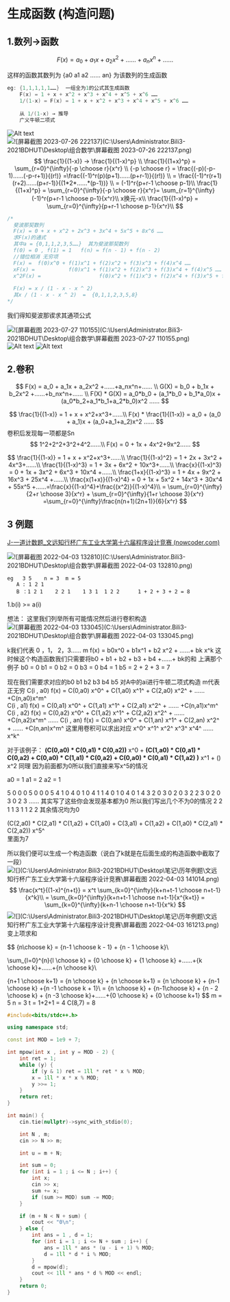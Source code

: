 #  生成函数  (构造问题)

## 1.数列→函数

$$
F(x) = a_0 + a_1x+ a_2x^2 +……+a_nx^n+……
$$

这样的函数其数列为  {a0 a1 a2 ……  an}   为该数列的生成函数

  

```c++
eg: {1,1,1,1,1……}  一组全为1的公式其生成函数
    F(x) = 1 + x + x^2 + x^3 + x^4 + x^5 + x^6 …… 
    1/(1-x) = F(x) = 1 + x + x^2 + x^3 + x^4 + x^5 + x^6 …… 
    
    从 1/(1-x) → 推导
    广义牛顿二项式
```
![Alt text](https://staic.oss-cn-beijing.aliyuncs.com/typora/%E5%9B%BE%E7%89%871.png)
![!\[屏幕截图 2023-07-26 222137\](C:\Users\Administrator.Bili3-2021BDHUT\Desktop\组合数学\屏幕截图 2023-07-26 222137.png)](<../../../_resources/屏幕截图 2023-07-26 222137.png>)
$$
\frac{1}{(1-x)} → \frac{1}{(1-x)^p}  \\
\frac{1}{(1+x)^p} =  \sum_{r=0}^{\infty}{-p \choose r}{x^r} \\
{-p \choose r}  =  \frac{(-p)(-p-1)……(-p-r+1)}{(r!)}
=\frac{(-1)^r(p)(p+1)……(p+r-1)}{(r!)} \\
= \frac{(-1)^r(r+1)(r+2)……(p+r-1)}{(1*2*……*(p-1))} \\
= (-1)^r{p+r-1 \choose p-1}\\
\frac{1}{(1+x)^p} =  \sum_{r=0}^{\infty}{-p \choose r}{x^r}=  \sum_{r=1}^{\infty} (-1)^r{p+r-1 \choose p-1}{x^r}\\
x换元-x\\
\frac{1}{(1-x)^p} =  \sum_{r=0}^{\infty}{p+r-1 \choose p-1}{x^r}\\
$$

```c++
/*
  斐波那契数列
  F(x) = 0 + x + x^2 + 2x^3 + 3x^4 + 5x^5 + 8x^6 ……
  求F(x)的通式
  其中a = {0,1,1,2,3,5……}  其为斐波那契数列  
  f(0) = 0 , f(1) = 1   f(n) = f(n - 1) + f(n - 2)
  //错位相消 无穷项 
  F(x) =  f(0)x^0 + f(1)x^1 + f(2)x^2 + f(3)x^3 + f(4)x^4 ……
  xF(x) =           f(0)x^1 + f(1)x^2 + f(2)x^3 + f(3)x^4 + f(4)x^5 ……
  x^2F(x) =                   f(0)x^2 + f(1)x^3 + f(2)x^4 + f(3)x^5 + f(4)x^6 ……
  
  F(x) = x / (1 - x - x ^ 2)  
  其x / (1 - x - x ^ 2)  =  {0,1,1,2,3,5,8} 
*/
```

我们得知斐波那锲求其通项公式

![!\[屏幕截图 2023-07-27 110155\](C:\Users\Administrator.Bili3-2021BDHUT\Desktop\组合数学\屏幕截图 2023-07-27 110155.png)](<../../../_resources/屏幕截图 2023-07-27 110155.png>)
![Alt text](../../../_resources/%E5%9B%BE%E7%89%872.png)
![Alt text](https://staic.oss-cn-beijing.aliyuncs.com/typora/3.png)


## 2.卷积

$$
F(x) = a_0 + a_1x + a_2x^2 +……+a_nx^n+…… \\
G(X) = b_0 + b_1x + b_2x^2 +……+b_nx^n+…… \\
F(X) * G(X) = a_0*b_0 + (a_1*b_0 + b_1*a_0)x + (a_0*b_2+a_1*b_1+a_2*b_0)x^2 ……
$$


$$
\frac{1}{(1-x)} = 1 + x + x^2+x^3+……\\
F(x) * \frac{1}{(1-x)} =  a_0 + (a_0 + a_1)x + (a_0+a_1+a_2)x^2 ……
$$
卷积后发现每一项都是Sn
$$
1^2+2^2+3^2+4^2……\\
F(x) = 0 + 1x + 4x^2+9x^2……
$$

$$
\frac{1}{(1-x)} = 1 + x + x^2+x^3+……\\
\frac{1}{(1-x)^2} = 1 + 2x + 3x^2 + 4x^3+……\\
\frac{1}{(1-x)^3} = 1 + 3x + 6x^2 + 10x^3+……\\
\frac{x}{(1-x)^3} = 0 + 1x + 3x^2 + 6x^3 + 10x^4 +……\\
\frac{1+x}{(1-x)^3} = 1 + 4x + 9x^2 + 16x^3 + 25x^4 +……\\
\frac{x(1+x)}{(1-x)^4} = 0 + 1x + 5x^2 + 14x^3 + 30x^4 + 55x^5 +……=\frac{x}{(1-x)^4}+\frac{(x^2)}{(1-x)^4}\\
= \sum_{r=0}^{\infty}{2+r \choose 3}{x^r} +  \sum_{r=0}^{\infty}{1+r \choose 3}{x^r}
=\sum_{r=0}^{\infty}\frac{n(n+1)(2n+1)}{6}{x^r}
$$

## 3 例题

[J-一道计数题_文远知行杯广东工业大学第十六届程序设计竞赛 (nowcoder.com)](https://ac.nowcoder.com/acm/contest/30896/J)

![!\[屏幕截图 2022-04-03 132810\](C:\Users\Administrator.Bili3-2021BDHUT\Desktop\组合数学\屏幕截图 2022-04-03 132810.png)](../../../_resources/T.png)

    eg   3 5    n = 3  m = 5
       A : 1 2 1
       B ：1 2 1    2 2 1    1 3 1  1 2 2      1 + 2 + 3 + 2 = 8

1.b(i) >= a(i)

想法： 这里我们列举所有可能情况然后进行卷积构造
![!\[屏幕截图 2022-04-03 133045\](C:\Users\Administrator.Bili3-2021BDHUT\Desktop\组合数学\屏幕截图 2022-04-03 133045.png)](<../../../_resources/屏幕截图 2022-04-03 133045.png>)

k我们代表 0 ，1， 2，3…… m
f(x) = b0x^0 + b1x^1 + b2 x^2 + ……+ bk x^k
这时候这个构造函数我们只需要将b0 + b1 + b2 + b3 + b4 +……+ bk的和
上满那个例子
b0 = 0   b1 = 0  b2 = 0  b3 = 0  b4 = 1  b5 = 2 + 2 + 3 = 7

现在我们需要求对应的b0 b1 b2 b3 b4 b5
对A中的ai进行牛顿二项式构造  m代表正无穷
C(i , a0)     f(x) = C(0,a0) x^0^ + C(1,a0) x^1^ + C(2,a0) x^2^ + …… +C(n,a0)x^m^   
C(i , a1)     f(x) = C(0,a1) x^0^ + C(1,a1) x^1^ + C(2,a1) x^2^ + …… +C(n,a1)x^m^  
C(i , a2)     f(x) = C(0,a2) x^0^ + C(1,a2) x^1^ + C(2,a2) x^2^ + …… +C(n,a2)x^m^ 
……
C(i , an)     f(x) = C(0,an) x^0^ + C(1,an) x^1^ + C(2,an) x^2^ + …… +C(n,an)x^m^ 
这里用卷积可以求出对应  x^0^ x^1^ x^2^ x^3^ x^4^ …… x^k^

对于该例子：  **(C(0,a0) * C(0,a1) * C(0,a2))** x^0  + **(C(1,a0) * C(0,a1)  * C(0,a2) + C(0,a0) * C(1,a1) * C(0,a2)  + C(0,a0) * C(0,a1) * C(1,a2) )** x^1 + () x^2 同理  因为前面都为0所以我们直接来写x^5的情况

a0 = 1  a1 = 2  a2  = 1

5 0 0    0 5 0   0 0 5    4 1 0   4 0 1   0 4 1   1 4 0     1 0 4    0 1 4     3 2 0    3 0 2    0 3 2    2 3 0     2 0 3   0 2 3
……   其实写了这些你会发现基本都为0  所以我们写出几个不为0的情况   2 2 1    1 3 1     1 2 2 其余情况均为0            

(C(2,a0) * C(2,a1) * C(1,a2) + C(1,a0) + C(3,a1) + C(1,a2) + C(1,a0) * C(2,a1) * C(2,a2)) x^5^   
里面为7

所以我们便可以生成一个构造函数（说白了k就是在后面生成的构造函数中截取了一段）
![!\[\](C:\Users\Administrator.Bili3-2021BDHUT\Desktop\笔记\历年例题\文远知行杯广东工业大学第十六届程序设计竞赛\屏幕截图 2022-04-03 141014.png)](<../../../_resources/屏幕截图 2022-04-03 141014.png>)
$$
\frac{x^t}{(1-x)^{n+t}} =  x^t \sum_{k=0}^{\infty}{k+n+t-1 \choose n+t-1}{x^k}\\
= \sum_{k=0}^{\infty}{k+n+t-1 \choose n+t-1}{x^{k+t}} =  \sum_{k=0}^{\infty}{k+n-1 \choose n+t-1}{x^k}
$$
![!\[\](C:\Users\Administrator.Bili3-2021BDHUT\Desktop\笔记\历年例题\文远知行杯广东工业大学第十六届程序设计竞赛\屏幕截图 2022-04-03 161213.png)     变上项求和](<../../../_resources/屏幕截图 2022-04-03 161213.png>)

$$
{n\choose k} = {n-1 \choose k - 1} + {n - 1 \choose k}\\

\sum_{l=0}^{n}{l \choose k} = {0 \choose k} + {1 \choose k} +……+{k \choose k}+……+{n \choose k}\\

{n+1 \choose k+1} = {n \choose k} + {n \choose k+1} =  {n \choose k} + {n-1 \choose k} +{n -1 \choose k + 1}\\
= {n \choose k} + {n-1\choose k} + {n - 2 \choose k} + {n -3 \choose k}+……+{0 \choose k} + {0 \choose k+1}
$$
m =  5  n = 3   t = 1+2+1  = 4   C(8,7) = 8 

```c++
#include<bits/stdc++.h>

using namespace std;

const int MOD = 1e9 + 7;

int mpow(int x , int y = MOD - 2) {
    int ret = 1;
    while (y) {
        if (y & 1) ret = 1ll * ret * x % MOD;
        x = 1ll * x * x % MOD;
        y >>= 1;
    }
    return ret;
}

int main() {
    cin.tie(nullptr)->sync_with_stdio(0);

    int N , m;
    cin >> N >> m;

    int u = m + N;

    int sum = 0;
    for (int i = 1 ; i <= N ; i++) {
        int x;
        cin >> x;
        sum += x;
        if (sum >= MOD) sum -= MOD;
    }

    if (m + N < N + sum) {
        cout << "0\n";
    } else {
        int ans = 1 , d = 1;
        for (int i = 1 ; i <= N + sum ; i++) {
            ans = 1ll * ans * (u - i + 1) % MOD;
            d = 1ll * d * i % MOD;
        }
        d = mpow(d);
        cout << 1ll * ans * d % MOD << endl;
    }
    return 0;
}
```

